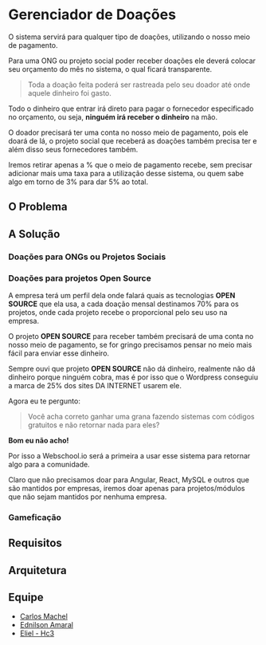 # Gerenciador de Doações

O sistema servirá para qualquer tipo de doações, utilizando o nosso meio de pagamento.

Para uma ONG ou projeto social poder receber doações ele deverá colocar seu orçamento do mês no sistema, o qual ficará transparente.

> Toda a doação feita poderá ser rastreada pelo seu doador até onde aquele dinheiro foi gasto.

Todo o dinheiro que entrar irá direto para pagar o fornecedor especificado no orçamento, ou seja, **ninguém irá receber o dinheiro** na mão.

O doador precisará ter uma conta no nosso meio de pagamento, pois ele doará de lá, o projeto social que receberá as doações também precisa ter e além disso seus fornecedores também.

Iremos retirar apenas a % que o meio de pagamento recebe, sem precisar adicionar mais uma taxa para a utilização desse sistema, ou quem sabe algo em torno de 3% para dar 5% ao total.

## O Problema



## A Solução

### Doações para ONGs ou Projetos Sociais


### Doações para projetos Open Source

A empresa terá um perfil dela onde falará quais as tecnologias **OPEN SOURCE** que ela usa, a cada doação mensal destinamos 70% para os projetos, onde cada projeto recebe o proporcional pelo seu uso na empresa.

O projeto **OPEN SOURCE** para receber também precisará de uma conta no nosso meio de pagamento, se for gringo precisamos pensar no meio mais fácil para enviar esse dinheiro.

Sempre ouvi que projeto **OPEN SOURCE** não dá dinheiro, realmente não dá dinheiro porque ninguém cobra, mas é por isso que o Wordpress conseguiu a marca de 25% dos sites DA INTERNET usarem ele.

Agora eu te pergunto:

> Você acha correto ganhar uma grana fazendo sistemas com códigos gratuitos e não retornar nada para eles?

**Bom eu não acho!**

Por isso a Webschool.io será a primeira a usar esse sistema para retornar algo para a comunidade.

Claro que não precisamos doar para Angular, React, MySQL e outros que são mantidos por empresas, iremos doar apenas para projetos/módulos que não sejam mantidos por nenhuma empresa. 

### Gameficação

## Requisitos

## Arquitetura

## Equipe

- [Carlos Machel](https://github.com/carlosmachel)
- [Ednilson Amaral](https://github.com/ednilsonamaral)
- [Eliel - Hc3](https://github.com/hc3)